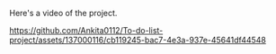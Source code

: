 Here's a video of the project.




https://github.com/Ankita0112/To-do-list-project/assets/137000116/cb119245-bac7-4e3a-937e-45641df44548

